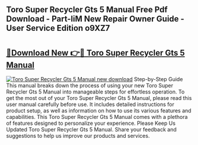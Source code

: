 ## Toro Super Recycler Gts 5 Manual Free Pdf Download - Part-liM New Repair Owner Guide - User Service Edition o9XZ7

# <h2><a href="http://bc67990.oget.top/?id=Toro+Super+Recycler+Gts+5+Manual">🔗Download New 👉🔴 Toro Super Recycler Gts 5 Manual</a></h2>

[![Toro Super Recycler Gts 5 Manual new download](https://i.imgur.com/5g1atiW.png)](http://bc67990.oget.top/?id=Toro+Super+Recycler+Gts+5+Manual)
Step-by-Step Guide This manual breaks down the process of using your new Toro Super Recycler Gts 5 Manual into manageable steps for effortless operation. To get the most out of your Toro Super Recycler Gts 5 Manual, please read this user manual carefully before use. It includes detailed instructions for product setup, as well as information on how to use its various features and capabilities. This Toro Super Recycler Gts 5 Manual comes with a plethora of features designed to personalize your experience. Please Keep Us Updated Toro Super Recycler Gts 5 Manual. Share your feedback and suggestions to help us improve our products and services.
